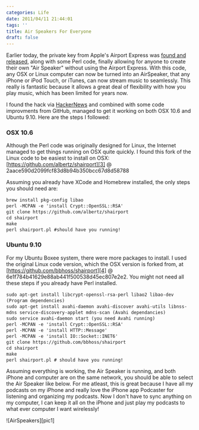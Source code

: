 ```yaml
---
categories: Life
date: 2011/04/11 21:44:01
tags: ''
title: Air Speakers For Everyone
draft: false
---
```


Earlier today, the private key from Apple's Airport Express was [found and
released][1], along with some Perl code, finally allowing for anyone to create
their own "Air Speaker" without using the Airport Express. With this code, any
OSX or Linux computer can now be turned into an AirSpeaker, that any iPhone or
iPod Touch, or iTunes, can now stream music to seamlessly. This really is
fantastic because it allows a great deal of flexibility with how you play
music, which has been limited for years now.

I found the hack via [HackerNews][2] and combined with some code improvments
from GitHub, managed to get it working on both OSX 10.6 and Ubuntu 9.10. Here
are the steps I followed:

### OSX 10.6

Although the Perl code was originally designed for Linux, the Internet managed
to get things running on OSX quite quickly. I found this fork of the Linux code
to be easiest to install on OSX: [https://github.com/albertz/shairport][3] @
2aace590d2099fcf83d8b94b350bcc67d8d58788

Assuming you already have XCode and Homebrew installed, the only steps you should need are:

```
brew install pkg-config libao
perl -MCPAN -e 'install Crypt::OpenSSL::RSA'
git clone https://github.com/albertz/shairport
cd shairport 
make
perl shairport.pl #should have you running!
```

### Ubuntu 9.10

For my Ubuntu Boxee system, there were more packages to install. I used the
original Linux code version, which the OSX version is forked from, at
[https://github.com/bbhoss/shairport][4] @ 6e1f784b41629e88ab441f500538d45ec807e2e2. You might not need all these steps if
you already have Perl installed.

```
sudo apt-get install libcrypt-openssl-rsa-perl libao2 libao-dev (Program dependencies)
sudo apt-get install avahi-daemon avahi-discover avahi-utils libnss-mdns service-discovery-applet mdns-scan (Avahi dependancies)
sudo service avahi-daemon start (you need Avahi running)
perl -MCPAN -e 'install Crypt::OpenSSL::RSA'
perl -MCPAN -e 'install HTTP::Message'
perl -MCPAN -e 'install IO::Socket::INET6'
git clone https://github.com/bbhoss/shairport
cd shairport 
make
perl shairport.pl # should have you running!
```

Assuming everything is working, the Air Speaker is running, and both iPhone and
computer are on the same network, you should be able to select the Air Speaker
like below. For me atleast, this is great because I have all my podcasts on my
iPhone and really love the iPhone app Podcaster for listening and organizing my
podcasts. Now I don't have to sync anything on my computer, I can keep it all
on the iPhone and just play my podcasts to what ever computer I want
wirelessly!

<span class="aligncenter">
![AirSpeakers][pic1]
</span>

[1]: http://www.mafipulation.org/blagoblig/2011/04/08#shairport
[2]: http://news.ycombinator.com/item?id=2431318
[3]: https://github.com/albertz/shairport
[4]: https://github.com/bbhoss/shairport
[pic1]: /pic/airspeakers.png
